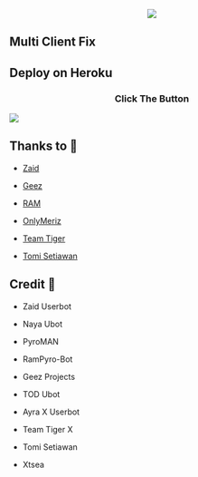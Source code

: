 <p align="center">

<img src="4.jpg">

</p>

## Multi Client Fix


## Deploy on Heroku
<h3 align="center">Click The Button</h3>
<a href="https://dashboard.heroku.com/new?template=https://github.com/MS-DZULQURNAIN/DZuserbotPREM"><img src="https://www.herokucdn.com/deploy/button.svg"></a>
</div>


## Thanks to 💖

- [Zaid](https://github.com/ITZ-ZAID)

- [Geez](https://t.me/GeezSupport)

- [RAM](https://t.me/ramsupportt)

- [OnlyMeriz](https://github.com/Onlymeriz)

- [Team Tiger](https://github.com/TeamTiger)

- [Tomi Setiawan](https://github.com/XtomiX)

## Credit 💖

- Zaid Userbot

- Naya Ubot

- PyroMAN

- RamPyro-Bot

- Geez Projects

- TOD Ubot

- Ayra X Userbot

- Team Tiger X

- Tomi Setiawan

- Xtsea
